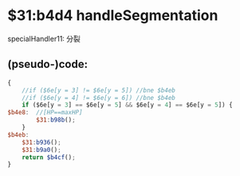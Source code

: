 ﻿
# $31:b4d4 handleSegmentation

<summary>specialHandler11: 分裂</summary>

## (pseudo-)code:
```js
{
	//if ($6e[y = 3] != $6e[y = 5])	//bne $b4eb
	//if ($6e[y = 4] != $6e[y = 6])	//bne $b4eb
	if ($6e[y = 3] == $6e[y = 5] && $6e[y = 4] == $6e[y = 5]) {
$b4e8:	//[HP==maxHP]
		$31:b98b();
	}
$b4eb:
	$31:b936();
	$31:b9a0();
	return $b4cf();
}
```



